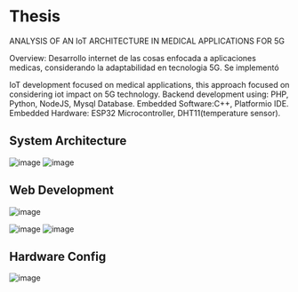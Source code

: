# Thesis
ANALYSIS OF AN IoT ARCHITECTURE IN MEDICAL APPLICATIONS FOR 5G

Overview: Desarrollo internet de las cosas enfocada a aplicaciones medicas, considerando la adaptabilidad en tecnologia 5G. Se implementó


IoT development focused on medical applications, this approach focused on considering iot impact on 5G technology. 
Backend development using: PHP, Python, NodeJS, Mysql Database.
Embedded Software:C++, Platformio IDE.
Embedded Hardware: ESP32 Microcontroller, DHT11(temperature sensor).

## System Architecture
![image](https://user-images.githubusercontent.com/60117633/164813337-235bac04-5759-489d-babe-e6f8944c94f3.png)
![image](https://user-images.githubusercontent.com/60117633/164812713-8de5bf0f-8063-489f-8e30-8d8e361dbdb7.png)

## Web Development
![image](https://user-images.githubusercontent.com/60117633/164813927-e5eb08fa-22f4-4132-bc83-a0171e28aed3.png)

![image](https://user-images.githubusercontent.com/60117633/164813938-4a8ccc14-2204-456b-8819-a18877a84517.png)
![image](https://user-images.githubusercontent.com/60117633/164813945-901f50c8-b6a3-4ab6-b3cd-d443d49fc97b.png)

## Hardware Config
![image](https://user-images.githubusercontent.com/60117633/164813976-eb90d8ff-0992-48cb-b9b9-6e1baeb73b60.png)
